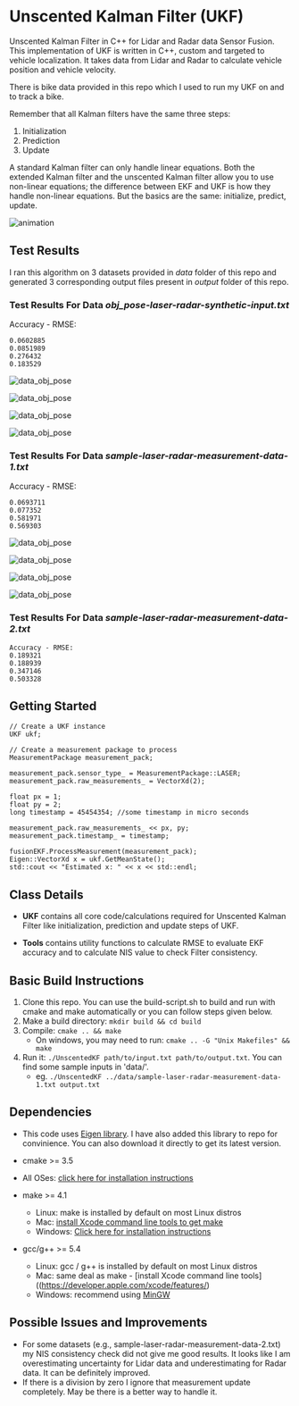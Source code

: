 # Unscented Kalman Filter (UKF)

Unscented Kalman Filter in C++ for Lidar and Radar data Sensor Fusion. This implementation of UKF is written in C++, custom and targeted to vehicle localization. It takes data from Lidar and Radar to calculate vehicle position and vehicle velocity.

There is bike data provided in this repo which I used to run my UKF on and to track a bike.

Remember that all Kalman filters have the same three steps:

1. Initialization
2. Prediction
3. Update

A standard Kalman filter can only handle linear equations. Both the extended Kalman filter and the unscented Kalman filter allow you to use non-linear equations; the difference between EKF and UKF is how they handle non-linear equations. But the basics are the same: initialize, predict, update.

![animation](visualization/animated.gif)

## Test Results

I ran this algorithm on 3 datasets provided in _data_ folder of this repo and generated 3 corresponding output files present in _output_ folder of this repo.


### Test Results For Data _obj_pose-laser-radar-synthetic-input.txt_

Accuracy - RMSE:
```
0.0602885
0.0851989
0.276432
0.183529
```
![data_obj_pose](visualization/obj-pose/plot-1.png)

![data_obj_pose](visualization/obj-pose/plot-2.png)

![data_obj_pose](visualization/obj-pose/plot-3.png)

![data_obj_pose](visualization/obj-pose/plot-4.png)

### Test Results For Data _sample-laser-radar-measurement-data-1.txt_

Accuracy - RMSE:
```
0.0693711
0.077352
0.581971
0.569303
```

![data_obj_pose](visualization/data1/plot-1.png)

![data_obj_pose](visualization/data1/plot-2.png)

![data_obj_pose](visualization/data1/plot-3.png)

![data_obj_pose](visualization/data1/plot-4.png)

### Test Results For Data _sample-laser-radar-measurement-data-2.txt_

```
Accuracy - RMSE:
0.189321
0.188939
0.347146
0.503328
```

## Getting Started

```
// Create a UKF instance
UKF ukf;

// Create a measurement package to process
MeasurementPackage measurement_pack;

measurement_pack.sensor_type_ = MeasurementPackage::LASER;
measurement_pack.raw_measurements_ = VectorXd(2);

float px = 1;
float py = 2;
long timestamp = 45454354; //some timestamp in micro seconds

measurement_pack.raw_measurements_ << px, py;
measurement_pack.timestamp_ = timestamp;

fusionEKF.ProcessMeasurement(measurement_pack);
Eigen::VectorXd x = ukf.GetMeanState(); 
std::cout << "Estimated x: " << x << std::endl;
```

## Class Details

- **UKF** contains all core code/calculations required for Unscented Kalman Filter like initialization, prediction and update steps of UKF.

- **Tools** contains utility functions to calculate RMSE to evaluate EKF accuracy and to calculate NIS value to check Filter consistency.


## Basic Build Instructions

1. Clone this repo. You can use the build-script.sh to build and run with cmake and make automatically or you can follow steps given below.
2. Make a build directory: `mkdir build && cd build`
3. Compile: `cmake .. && make` 
   * On windows, you may need to run: `cmake .. -G "Unix Makefiles" && make`
4. Run it: `./UnscentedKF path/to/input.txt path/to/output.txt`. You can find
   some sample inputs in 'data/'.
    - eg. `./UnscentedKF ../data/sample-laser-radar-measurement-data-1.txt output.txt`

## Dependencies

* This code uses [Eigen library](http://eigen.tuxfamily.org/index.php?title=Main_Page). I have also added this library to repo for convinience. You can also download it directly to get its latest version.

* cmake >= 3.5
 * All OSes: [click here for installation instructions](https://cmake.org/install/)
* make >= 4.1
  * Linux: make is installed by default on most Linux distros
  * Mac: [install Xcode command line tools to get make](https://developer.apple.com/xcode/features/)
  * Windows: [Click here for installation instructions](http://gnuwin32.sourceforge.net/packages/make.htm)
* gcc/g++ >= 5.4
  * Linux: gcc / g++ is installed by default on most Linux distros
  * Mac: same deal as make - [install Xcode command line tools]((https://developer.apple.com/xcode/features/)
  * Windows: recommend using [MinGW](http://www.mingw.org/)
  
## Possible Issues and Improvements

- For some datasets (e.g., sample-laser-radar-measurement-data-2.txt) my NIS consistency check did not give me good results. It looks like I am overestimating uncertainty for Lidar data and underestimating for Radar data. It can be definitely improved.
- If there is a division by zero I ignore that measurement update completely. May be there is a better way to handle it.
